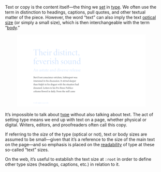 
Text or copy is the content itself—the thing we [set](/glossary/typesetting) in [type](/glossary/type). We often use the term in distinction to headings, captions, pull quotes, and other textual matter of the piece. However, the word “text” can also imply the text [optical size](/glossary/optical_sizes) (or simply a small size), which is then interchangeable with the term “[body](/glossary/body).”

<figure>

![A heading, subheading, body, and caption, with the body element highlighted.](images/thumbnail.svg)

</figure>

It’s impossible to talk about [type](/glossary/type) without also talking about text. The act of setting type means we end up with text on a page, whether physical or digital. Writers, editors, and proofreaders often call this copy.

If referring to the *size* of the type (optical or not), text or body sizes are assumed to be small—given that it’s a reference to the size of the main text on the page—and so emphasis is placed on the [readability](/glossary/readability) of type at these so-called “text” sizes.

On the web, it’s useful to establish the text size at `:root` in order to define other type sizes (headings, captions, etc.) in relation to it.
